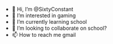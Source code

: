 - 👋 Hi, I’m @SixtyConstant
- 👀 I’m interested in gaming
- 🌱 I’m currently learning school
- 💞️ I’m looking to collaborate on school?
- 📫 How to reach me gmail

<!---
SixtyConstant/SixtyConstant is a ✨ special ✨ repository because its `README.md` (this file) appears on your GitHub profile.
You can click the Preview link to take a look at your changes.
--->
